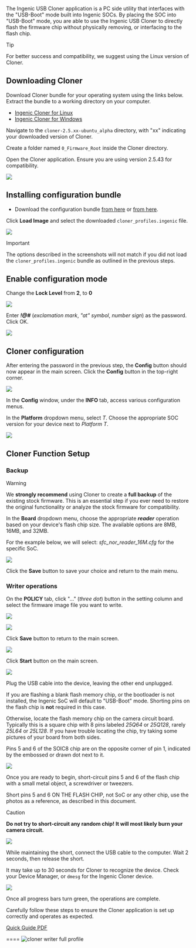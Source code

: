 The Ingenic USB Cloner application is a PC side utility that interfaces with the "USB-Boot" mode built into Ingenic SOCs.
By placing the SOC into "USB-Boot" mode, you are able to use the Ingenic USB Cloner to directly flash the firmware chip
without physically removing, or interfacing to the flash chip.

> [!TIP]
> For better success and compatibility, we suggest using the Linux version of Cloner.

## Downloading Cloner  

Download Cloner bundle for your operating system using the links below. Extract the bundle to a working directory on your computer.

- [Ingenic Cloner for Linux](https://thingino.com/dl/cloner-2.5.43-ubuntu_alpha_thingino.tar.gz)
- [Ingenic Cloner for Windows](https://thingino.com/dl/cloner-2.5.43-windows_alpha_thingino.zip)

Navigate to the `cloner-2.5.xx-ubuntu_alpha` directory, with "xx" indicating your downloaded version of Cloner.

Create a folder named `0_Firmware_Root` inside the Cloner directory.

Open the Cloner application. Ensure you are using version 2.5.43 for compatibility.

![](https://thingino.com/a/cloner-0-1.png)

## Installing configuration bundle 

- Download the configuration bundle [from here](https://thingino.com/dl/cloner_profiles.ingenic)
or [from here](https://github.com/gtxaspec/ingenic-cloner-profiles/releases/download/latest/cloner_profiles.ingenic).

Click **Load Image** and select the downloaded `cloner_profiles.ingenic` file.
 
![](https://thingino.com/a/cloner-0-2.png)

> [!IMPORTANT]  
> The options described in the screenshots will not match if you did not load the `cloner_profiles.ingenic` bundle as outlined in the previous steps.

## Enable configuration mode  

Change the **Lock Level** from **2**, to **0**

![](https://thingino.com/a/cloner-0-3.png)

Enter **_!@#_** (_exclamation mark_, _"at" symbol_, _number sign_) as the password.  Click OK.

![](https://thingino.com/a/cloner-0-4.png)

## Cloner configuration

After entering the password in the previous step, the **Config** button should now appear in the main screen. Click the **Config** button in the top-right corner.

![](https://thingino.com/a/cloner-0-5.png)

In the **Config** window, under the **INFO** tab, access various configuration menus.

In the **Platform** dropdown menu, select _T_. Choose the appropriate SOC version for your device next to _Platform T_.

![](https://thingino.com/a/cloner-0-6.png)

## Cloner Function Setup

### Backup

> [!WARNING]  
> We **strongly recommend** using Cloner to create a **full backup** of the existing stock firmware. This is an essential step if you ever need to restore the original functionality or analyze the stock firmware for compatibility.

In the **Board** dropdown menu, choose the appropriate _**reader**_ operation based on your device's flash chip size. The available options are 8MB, 16MB, and 32MB.

For the example below, we will select: _sfc_nor_reader_16M.cfg_ for the specific SoC.

![](https://github.com/user-attachments/assets/ced87cec-5ae5-407f-ad43-a4f5d89bcf0f)

Click the **Save** button to save your choice and return to the main menu.

### Writer operations

On the **POLICY** tab, click "..." (_three dot_) button in the setting column and select the firmware image file you want to write.

![](https://thingino.com/a/cloner-0-8.png)

![](https://thingino.com/a/cloner-0-9.png)

Click **Save** button to return to the main screen.

![](https://thingino.com/a/cloner-0-10.png)

Click **Start** button on the main screen.

![](https://thingino.com/a/cloner-0-11.png)

Plug the USB cable into the device, leaving the other end unplugged.

If you are flashing a blank flash memory chip, or the bootloader is not installed, the Ingenic SoC will default to "USB-Boot" mode. Shorting pins on the flash chip is **not** required in this case.

Otherwise, locate the flash memory chip on the camera circuit board. Typically this is a square chip with 8 pins labeled _25Q64_ or _25Q128_, rarely _25L64_ or _25L128_. If you have trouble locating the chip, try taking some pictures of your board from both sides.

Pins 5 and 6 of the SOIC8 chip are on the opposite corner of pin 1, indicated by the embossed or drawn dot next to it.

![](https://thingino.com/a/flash-chip-dot.png)

Once you are ready to begin, short-circuit pins 5 and 6 of the flash chip with a small metal object, a screwdriver or tweezers.

Short pins 5 and 6 ON THE FLASH CHIP, not SoC or any other chip, use the photos as a reference, as described in this document.

> [!CAUTION]
> __Do not try to short-circuit any random chip! It will most likely burn your camera circuit.__

![](https://thingino.com/a/flash-chip-short.png)

While maintaining the short, connect the USB cable to the computer. Wait 2 seconds, then release the short.

It may take up to 30 seconds for Cloner to recognize the device. Check your Device Manager, or `dmesg` for the Ingenic Cloner device.

![](https://thingino.com/a/windows-device-manager-libusb.png)

Once all progress bars turn green, the operations are complete.

Carefully follow these steps to ensure the Cloner application is set up correctly and operates as expected.

[Quick Guide PDF](https://thingino.com/dl/USBCloner_The_Burn_tool_Quick_Guide.pdf)


====
![cloner writer full profile](https://thingino.com/a/cloner-0-7.png)
